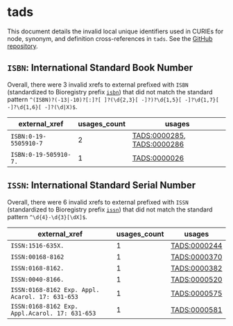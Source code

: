 # tads

This document details the invalid local unique identifiers used in CURIEs
for node, synonym, and definition cross-references in `tads`. See the [GitHub repository](https://github.com/VEuPathDB-ontology/TADS).


## `ISBN`: International Standard Book Number

Overall, there were 3 invalid
xrefs to external prefixed with `ISBN` (standardized to Bioregistry
prefix [`isbn`](https://bioregistry.io/isbn)) that
did not match the standard pattern `^(ISBN)?(-13|-10)?[:]?[ ]?(\d{2,3}[ -]?)?\d{1,5}[ -]?\d{1,7}[ -]?\d{1,6}[ -]?(\d|X)$`.

| external_xref         |   usages_count | usages                                                                                                                   |
|-----------------------|----------------|--------------------------------------------------------------------------------------------------------------------------|
| `ISBN:0-19-5505910-7` |              2 | [TADS:0000285](http://purl.obolibrary.org/obo/TADS_0000285), [TADS:0000286](http://purl.obolibrary.org/obo/TADS_0000286) |
| `ISBN:0-19-505910-7.` |              1 | [TADS:0000026](http://purl.obolibrary.org/obo/TADS_0000026)                                                              |

## `ISSN`: International Standard Serial Number

Overall, there were 6 invalid
xrefs to external prefixed with `ISSN` (standardized to Bioregistry
prefix [`issn`](https://bioregistry.io/issn)) that
did not match the standard pattern `^\d{4}-\d{3}[\dX]$`.

| external_xref                                   |   usages_count | usages                                                      |
|-------------------------------------------------|----------------|-------------------------------------------------------------|
| `ISSN:1516-635X.`                               |              1 | [TADS:0000244](http://purl.obolibrary.org/obo/TADS_0000244) |
| `ISSN:00168-8162`                               |              1 | [TADS:0000370](http://purl.obolibrary.org/obo/TADS_0000370) |
| `ISSN:0168-8162.`                               |              1 | [TADS:0000382](http://purl.obolibrary.org/obo/TADS_0000382) |
| `ISSN:0040-8166.`                               |              1 | [TADS:0000520](http://purl.obolibrary.org/obo/TADS_0000520) |
| `ISSN:0168-8162 Exp. Appl. Acarol. 17: 631-653` |              1 | [TADS:0000575](http://purl.obolibrary.org/obo/TADS_0000575) |
| `ISSN:0168-8162 Exp. Appl.Acarol. 17: 631-653`  |              1 | [TADS:0000581](http://purl.obolibrary.org/obo/TADS_0000581) |

